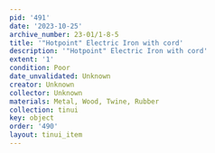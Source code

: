 ```yaml
---
pid: '491'
date: '2023-10-25'
archive_number: 23-01/1-8-5
title: '"Hotpoint" Electric Iron with cord'
description: '"Hotpoint" Electric Iron with cord'
extent: '1'
condition: Poor
date_unvalidated: Unknown
creator: Unknown
collector: Unknown
materials: Metal, Wood, Twine, Rubber
collection: tinui
key: object
order: '490'
layout: tinui_item
---
```


